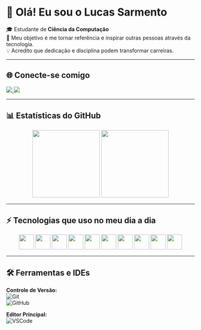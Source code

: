 # 👋 Olá! Eu sou o Lucas Sarmento  

🎓 Estudante de **Ciência da Computação**  
🚀 Meu objetivo é me tornar referência e inspirar outras pessoas através da tecnologia.  
💡 Acredito que dedicação e disciplina podem transformar carreiras.  

---

## 🌐 Conecte-se comigo
<div>
  <a href="https://www.instagram.com/sarmento.027" target="_blank">
    <img src="https://img.shields.io/badge/-Instagram-%23E4405F?style=for-the-badge&logo=instagram&logoColor=white"/>
  </a>
  <a href="https://www.linkedin.com/in/lucas-silva-sarmento-92a929278/" target="_blank">
    <img src="https://img.shields.io/badge/-LinkedIn-%230077B5?style=for-the-badge&logo=linkedin&logoColor=white"/>
  </a>
</div>

---

## 📊 Estatísticas do GitHub
<div align="center">
  <img height="180em" src="https://github-readme-stats.vercel.app/api?username=sarmentos&theme=transparent&bg_color=000&border_color=2563EB&show_icons=true&icon_color=3B82F6&title_color=3B82F6&text_color=FFF"/>
  <img height="180em" src="https://github-readme-stats.vercel.app/api/top-langs?username=sarmentos&locale=en&layout=compact&card_width=320&bg_color=000&border_color=2563EB&title_color=3B82F6&text_color=FFF"/>
</div>

---

## ⚡ Tecnologias que uso no meu dia a dia  

<div align="center">
  <img src="https://cdn.jsdelivr.net/gh/devicons/devicon/icons/html5/html5-original.svg" height="40"/>
  <img src="https://cdn.jsdelivr.net/gh/devicons/devicon/icons/css3/css3-original.svg" height="40"/>
  <img src="https://cdn.jsdelivr.net/gh/devicons/devicon/icons/javascript/javascript-original.svg" height="40"/>
  <img src="https://cdn.jsdelivr.net/gh/devicons/devicon/icons/typescript/typescript-original.svg" height="40"/>
  <img src="https://cdn.jsdelivr.net/gh/devicons/devicon/icons/react/react-original.svg" height="40"/>
  <img src="https://icon.icepanel.io/Technology/svg/Nest.js.svg" height="40"/>
  <img src="https://cdn.jsdelivr.net/gh/devicons/devicon/icons/bootstrap/bootstrap-original.svg" height="40"/>
  <img src="https://cdn.jsdelivr.net/gh/devicons/devicon/icons/nodejs/nodejs-original.svg" height="40"/>
  <img src="https://cdn.jsdelivr.net/gh/devicons/devicon/icons/python/python-original.svg" height="40"/>
  <img src="https://cdn.jsdelivr.net/gh/devicons/devicon/icons/mysql/mysql-original.svg" height="40"/>
</div>

---

## 🛠️ Ferramentas e IDEs  

**Controle de Versão:**  
![Git](https://img.shields.io/badge/-Git-black?style=flat-square&logo=git)  
![GitHub](https://img.shields.io/badge/-GitHub-181717?style=flat-square&logo=github)  

**Editor Principal:**  
![VSCode](https://img.shields.io/badge/-VSCode-007ACC?style=flat-square&logo=visual-studio-code&logoColor=white)  

